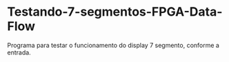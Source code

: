# Testando-7-segmentos-FPGA-Data-Flow
Programa para testar o funcionamento do display 7 segmento, conforme a entrada.
